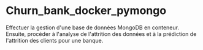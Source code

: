 # Churn_bank_docker_pymongo
Effectuer la gestion d'une base de données MongoDB en conteneur. Ensuite, procéder à l'analyse de l'attrition des données et à la prédiction de l'attrition des clients pour une banque.
